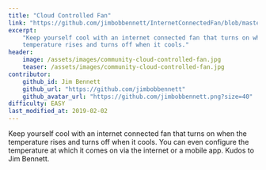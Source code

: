 ```yaml
---
title: "Cloud Controlled Fan"
link: "https://github.com/jimbobbennett/InternetConnectedFan/blob/master/README.md"
excerpt:
    "Keep yourself cool with an internet connected fan that turns on when the
    temperature rises and turns off when it cools."
header:
    image: /assets/images/community-cloud-controlled-fan.jpg
    teaser: /assets/images/community-cloud-controlled-fan.jpg
contributor:
    github_id: Jim Bennett
    github_url: "https://github.com/jimbobbennett"
    github_avatar_url: "https://github.com/jimbobbennett.png?size=40"
difficulty: EASY
last_modified_at: 2019-02-02
---
```


Keep yourself cool with an internet connected fan that turns on when the
temperature rises and turns off when it cools. You can even configure the
temperature at which it comes on via the internet or a mobile app. Kudos to Jim
Bennett.
